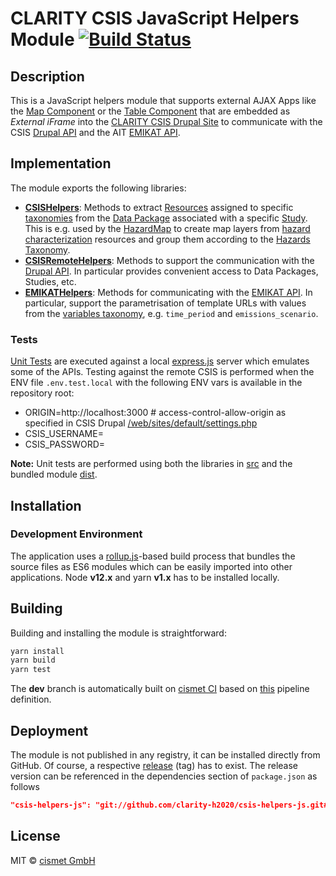 CLARITY CSIS JavaScript Helpers Module [![Build Status](https://ci.cismet.de/buildStatus/icon?job=csis-helpers-js)](https://ci.cismet.de/view/CLARITY/job/csis-helpers-js/)
===========================

## Description

This is a JavaScript helpers module that supports external AJAX Apps like the [Map Component](https://github.com/clarity-h2020/map-component) or the [Table Component](https://github.com/clarity-h2020/simple-table-component) that are embedded as *External iFrame* into the [CLARITY CSIS Drupal Site](https://csis.myclimateservice.eu/) to communicate with the CSIS [Drupal API](https://csis.myclimateservice.eu/jsonapi/) and the AIT [EMIKAT API](https://service.emikat.at/EmiKatTst/swagger/index.html).

## Implementation

The module exports the following libraries:
- **[CSISHelpers](https://github.com/clarity-h2020/csis-helpers-js/blob/dev/src/lib/CSISHelpers.js)**: Methods to extract [Resources](https://csis-dev.myclimateservice.eu/maintenance/resources) assigned to specific [taxonomies](https://csis.myclimateservice.eu/admin/structure/taxonomy) from the [Data Package](https://csis-dev.myclimateservice.eu/maintenance/datapackages) associated with a specific [Study](https://csis-dev.myclimateservice.eu/maintenance/studies). This is e.g. used by the [HazardMap](https://github.com/clarity-h2020/map-component/blob/dev/src/components/CharacteriseHazardMap.js) to create map layers from [hazard characterization](https://csis.myclimateservice.eu/taxonomy/eu-gl/hazard-characterization) resources and group them according to the [Hazards Taxonomy](https://csis-dev.myclimateservice.eu/admin/structure/taxonomy/manage/hazards/overview).
- **[CSISRemoteHelpers](https://github.com/clarity-h2020/csis-helpers-js/blob/dev/src/lib/CSISRemoteHelpers.js)**: Methods to support the communication with the [Drupal API](https://csis.myclimateservice.eu/jsonapi/). In particular provides convenient access  to Data Packages, Studies, etc.
- **[EMIKATHelpers](https://github.com/clarity-h2020/csis-helpers-js/blob/dev/src/lib/EMIKATHelpers.js)**: Methods for communicating with the [EMIKAT API](https://service.emikat.at/EmiKatTst/swagger/index.html). In particular, support the parametrisation of template URLs with values from the [variables taxonomy](https://csis-dev.myclimateservice.eu/admin/structure/taxonomy/manage/dp_variables/overview), e.g. `time_period` and `emissions_scenario`.

### Tests

[Unit Tests](https://github.com/clarity-h2020/csis-helpers-js/tree/dev/src/__tests__) are executed against a local [express.js](https://expressjs.com/) server which emulates some of the APIs. Testing against the remote CSIS is performed when the ENV file `.env.test.local` with the following ENV vars is available in the repository root:

- ORIGIN=http://localhost:3000 # access-control-allow-origin as specified in CSIS Drupal [/web/sites/default/settings.php](https://scm.atosresearch.eu/ari/clarity-csis-drupal/blob/dev/web/sites/default/settings.php)
- CSIS_USERNAME=
- CSIS_PASSWORD=

**Note:** Unit tests are performed using both the libraries in [src](https://github.com/clarity-h2020/csis-helpers-js/tree/dev/src) and the bundled module [dist](https://github.com/clarity-h2020/csis-helpers-js/tree/dev/dist).

## Installation

### Development Environment

The application uses a [rollup.js](https://rollupjs.org/guide/en/)-based build process that bundles the source files as ES6 modules which can be easily imported into other applications. Node **v12.x** and yarn  **v1.x** has to be installed locally.

## Building

Building and installing the module is straightforward:

```sh
yarn install
yarn build
yarn test
```

The **dev** branch is automatically built on [cismet CI](https://ci.cismet.de/view/CLARITY/job/csis-helpers-js/) based on [this](https://github.com/clarity-h2020/csis-helpers-js/blob/dev/Jenkinsfile) pipeline definition. 

## Deployment

The module is not published in any registry, it can be installed directly from GitHub. Of course, a respective [release](https://github.com/clarity-h2020/csis-helpers-js/releases) (tag) has to exist. The release version can be referenced in the dependencies section of `package.json` as follows

```JSON
"csis-helpers-js": "git://github.com/clarity-h2020/csis-helpers-js.git#semver:^0.6.5",
```

## License
 
MIT © [cismet GmbH](https://github.com/cismet)